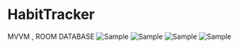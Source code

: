 # HabitTracker
MVVM , ROOM DATABASE
![Sample](https://i.imgur.com/jISOIIYl.png)
![Sample](https://i.imgur.com/nZtZIYMl.png)
![Sample](https://i.imgur.com/63LtvTnl.png)
![Sample](https://i.imgur.com/5hDuD1nl.png)
